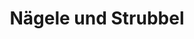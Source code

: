 ---
title: "Nägele und Strubbel"
url: /klagenfurt-am-woerthersee/naegele-und-strubbel/
shop: Drogerie
---